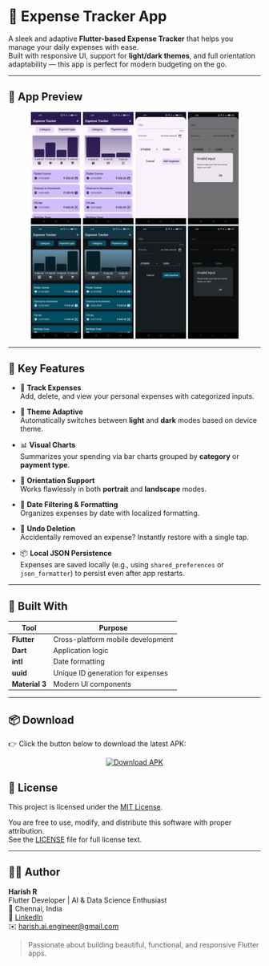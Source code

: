 # 💸 Expense Tracker App

A sleek and adaptive **Flutter-based Expense Tracker** that helps you manage your daily expenses with ease.  
Built with responsive UI, support for **light/dark themes**, and full orientation adaptability — this app is perfect for modern budgeting on the go.

---

## 📱 App Preview

<p align="center">
  <img src="assets/light_mode/photo1.jpg" alt="Light Mode" width="20%" />
  <img src="assets/light_mode/photo2.jpg" alt="Light Mode" width="20%" />
  <img src="assets/light_mode/photo3.jpg" alt="Light Mode" width="20%" />
  <img src="assets/light_mode/photo4.jpg" alt="Light Mode" width="20%" />
  <img src="assets/dark_mode/photo1.jpg" alt="Dark Mode" width="20%" />
  <img src="assets/dark_mode/photo2.jpg" alt="Dark Mode" width="20%" />
  <img src="assets/dark_mode/photo3.jpg" alt="Dark Mode" width="20%" />
  <img src="assets/dark_mode/photo4.jpg" alt="Dark Mode" width="20%" />
</p>

---

## 🌟 Key Features

- 🧾 **Track Expenses**  
  Add, delete, and view your personal expenses with categorized inputs.

- 🌈 **Theme Adaptive**  
  Automatically switches between **light** and **dark** modes based on device theme.

- 📊 **Visual Charts**  
  Summarizes your spending via bar charts grouped by **category** or **payment type**.

- 🧭 **Orientation Support**  
  Works flawlessly in both **portrait** and **landscape** modes.

- 📆 **Date Filtering & Formatting**  
  Organizes expenses by date with localized formatting.

- 🔐 **Undo Deletion**  
  Accidentally removed an expense? Instantly restore with a single tap.

- 📦 **Local JSON Persistence**  
  Expenses are saved locally (e.g., using `shared_preferences` or `json_formatter`) to persist even after app restarts.

---

## 🧰 Built With

| Tool          | Purpose                            |
|---------------|------------------------------------|
| **Flutter**   | Cross-platform mobile development  |
| **Dart**      | Application logic                  |
| **intl**      | Date formatting                    |
| **uuid**      | Unique ID generation for expenses  |
| **Material 3**| Modern UI components               |

---
## 📦 Download

👉 Click the button below to download the latest APK:

<p align="center">
  <a href="https://github.com/harishvicky-23/Expense-Tracker/releases/download/v1.0.0/app-release.apk">
    <img src="https://img.shields.io/badge/Download-APK-blue?style=for-the-badge&logo=android" alt="Download APK" />
  </a>
</p>



## 📄 License

This project is licensed under the [MIT License](LICENSE).

You are free to use, modify, and distribute this software with proper attribution.  
See the [LICENSE](LICENSE) file for full license text.

---

## 👨‍💻 Author

**Harish R**  
Flutter Developer | AI & Data Science Enthusiast  
📍 Chennai, India  
🔗 [LinkedIn](www.linkedin.com/in/harish-ai-engineer)  
✉️ harish.ai.engineer@gmail.com

> Passionate about building beautiful, functional, and responsive Flutter apps.

